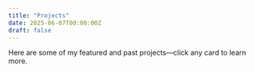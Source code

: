 ```yaml
---
title: "Projects"
date: 2025-06-07T00:00:00Z
draft: false
---
```


Here are some of my featured and past projects—click any card to learn more.

